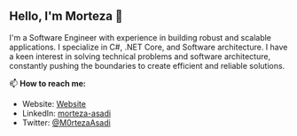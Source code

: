 ## Hello, I'm Morteza 👋

I'm a Software Engineer with experience in building robust and scalable applications. I specialize in C#, .NET Core, and Software architecture. I have a keen interest in solving technical problems and software architecture, constantly pushing the boundaries to create efficient and reliable solutions.

📫 **How to reach me:**
- Website: [Website](https://www.morteza-asadi.com)
- LinkedIn: [morteza-asadi](https://www.linkedin.com/in/morteza-asadi/)
- Twitter: [@M0rtezaAsadi](https://x.com/M0rtezaAsadi)

<!--
## About Me
**morteza-asadi/morteza-asadi** is a ✨ _special_ ✨ repository because its `README.md` (this file) appears on your GitHub profile.

Here are some ideas to get you started:

- 🔭 I’m currently working on ...
- 🌱 I’m currently learning ...
- 👯 I’m looking to collaborate on ...
- 🤔 I’m looking for help with ...
- 💬 Ask me about ...
- 📫 How to reach me: ...
- 😄 Pronouns: ...
- ⚡ Fun fact: ...
-->
